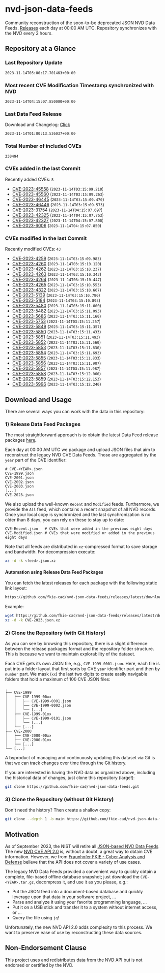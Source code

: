 # nvd-json-data-feeds

Community reconstruction of the soon-to-be deprecated JSON NVD Data Feeds. 
[Releases](https://github.com/fkie-cad/nvd-json-data-feeds/releases/latest) each day at 00:00 AM UTC.
Repository synchronizes with the NVD every 2 hours.

## Repository at a Glance

### Last Repository Update

```plain
2023-11-14T05:00:17.701463+00:00
```

### Most recent CVE Modification Timestamp synchronized with NVD

```plain
2023-11-14T04:15:07.850000+00:00
```

### Last Data Feed Release

Download and Changelog: [Click](https://github.com/fkie-cad/nvd-json-data-feeds/releases/latest)

```plain
2023-11-14T01:00:13.536037+00:00
```

### Total Number of included CVEs

```plain
230494
```

### CVEs added in the last Commit

Recently added CVEs: `8`

* [CVE-2023-45558](CVE-2023/CVE-2023-455xx/CVE-2023-45558.json) (`2023-11-14T03:15:09.210`)
* [CVE-2023-45560](CVE-2023/CVE-2023-455xx/CVE-2023-45560.json) (`2023-11-14T03:15:09.263`)
* [CVE-2023-46445](CVE-2023/CVE-2023-464xx/CVE-2023-46445.json) (`2023-11-14T03:15:09.470`)
* [CVE-2023-46446](CVE-2023/CVE-2023-464xx/CVE-2023-46446.json) (`2023-11-14T03:15:09.573`)
* [CVE-2023-31754](CVE-2023/CVE-2023-317xx/CVE-2023-31754.json) (`2023-11-14T04:15:07.697`)
* [CVE-2023-42325](CVE-2023/CVE-2023-423xx/CVE-2023-42325.json) (`2023-11-14T04:15:07.753`)
* [CVE-2023-42327](CVE-2023/CVE-2023-423xx/CVE-2023-42327.json) (`2023-11-14T04:15:07.800`)
* [CVE-2023-6006](CVE-2023/CVE-2023-60xx/CVE-2023-6006.json) (`2023-11-14T04:15:07.850`)


### CVEs modified in the last Commit

Recently modified CVEs: `43`

* [CVE-2023-4259](CVE-2023/CVE-2023-42xx/CVE-2023-4259.json) (`2023-11-14T03:15:09.983`)
* [CVE-2023-4260](CVE-2023/CVE-2023-42xx/CVE-2023-4260.json) (`2023-11-14T03:15:10.120`)
* [CVE-2023-4262](CVE-2023/CVE-2023-42xx/CVE-2023-4262.json) (`2023-11-14T03:15:10.237`)
* [CVE-2023-4263](CVE-2023/CVE-2023-42xx/CVE-2023-4263.json) (`2023-11-14T03:15:10.343`)
* [CVE-2023-4264](CVE-2023/CVE-2023-42xx/CVE-2023-4264.json) (`2023-11-14T03:15:10.447`)
* [CVE-2023-4265](CVE-2023/CVE-2023-42xx/CVE-2023-4265.json) (`2023-11-14T03:15:10.553`)
* [CVE-2023-4322](CVE-2023/CVE-2023-43xx/CVE-2023-4322.json) (`2023-11-14T03:15:10.667`)
* [CVE-2023-5139](CVE-2023/CVE-2023-51xx/CVE-2023-5139.json) (`2023-11-14T03:15:10.780`)
* [CVE-2023-5184](CVE-2023/CVE-2023-51xx/CVE-2023-5184.json) (`2023-11-14T03:15:10.893`)
* [CVE-2023-5480](CVE-2023/CVE-2023-54xx/CVE-2023-5480.json) (`2023-11-14T03:15:11.000`)
* [CVE-2023-5482](CVE-2023/CVE-2023-54xx/CVE-2023-5482.json) (`2023-11-14T03:15:11.093`)
* [CVE-2023-5686](CVE-2023/CVE-2023-56xx/CVE-2023-5686.json) (`2023-11-14T03:15:11.160`)
* [CVE-2023-5753](CVE-2023/CVE-2023-57xx/CVE-2023-5753.json) (`2023-11-14T03:15:11.257`)
* [CVE-2023-5849](CVE-2023/CVE-2023-58xx/CVE-2023-5849.json) (`2023-11-14T03:15:11.357`)
* [CVE-2023-5850](CVE-2023/CVE-2023-58xx/CVE-2023-5850.json) (`2023-11-14T03:15:11.433`)
* [CVE-2023-5851](CVE-2023/CVE-2023-58xx/CVE-2023-5851.json) (`2023-11-14T03:15:11.493`)
* [CVE-2023-5852](CVE-2023/CVE-2023-58xx/CVE-2023-5852.json) (`2023-11-14T03:15:11.560`)
* [CVE-2023-5853](CVE-2023/CVE-2023-58xx/CVE-2023-5853.json) (`2023-11-14T03:15:11.630`)
* [CVE-2023-5854](CVE-2023/CVE-2023-58xx/CVE-2023-5854.json) (`2023-11-14T03:15:11.693`)
* [CVE-2023-5855](CVE-2023/CVE-2023-58xx/CVE-2023-5855.json) (`2023-11-14T03:15:11.833`)
* [CVE-2023-5856](CVE-2023/CVE-2023-58xx/CVE-2023-5856.json) (`2023-11-14T03:15:11.907`)
* [CVE-2023-5857](CVE-2023/CVE-2023-58xx/CVE-2023-5857.json) (`2023-11-14T03:15:11.987`)
* [CVE-2023-5858](CVE-2023/CVE-2023-58xx/CVE-2023-5858.json) (`2023-11-14T03:15:12.060`)
* [CVE-2023-5859](CVE-2023/CVE-2023-58xx/CVE-2023-5859.json) (`2023-11-14T03:15:12.153`)
* [CVE-2023-5996](CVE-2023/CVE-2023-59xx/CVE-2023-5996.json) (`2023-11-14T03:15:12.240`)


## Download and Usage

There are several ways you can work with the data in this repository:

### 1) Release Data Feed Packages

The most straightforward approach is to obtain the latest Data Feed release packages [here](https://github.com/fkie-cad/nvd-json-data-feeds/releases/latest).

Each day at 00:00 AM UTC we package and upload JSON files that aim to reconstruct the legacy NVD CVE Data Feeds.
Those are aggregated by the `year` part of the CVE identifier:

```
# CVE-<YEAR>.json
CVE-1999.json
CVE-2001.json
CVE-2002.json
CVE-2003.json
[...]
CVE-2023.json
```

We also upload the well-known `Recent` and `Modified` feeds.
Furthermore, we provide the `All` feed, which contains a recent snapshot of all NVD records.
Once your local copy is synchronized and the last synchronization is no older than 8 days, you can rely on these to stay up to date:

```plain
CVE-Recent.json   # CVEs that were added in the previous eight days
CVE-Modified.json # CVEs that were modified or added in the previous eight days
```

Note that all feeds are distributed in `xz`-compressed format to save storage and bandwidth.
For decompression execute:

```sh
xz -d -k <feed>.json.xz
```


#### Automation using Release Data Feed Packages

You can fetch the latest releases for each package with the following static link layout:

```sh
https://github.com/fkie-cad/nvd-json-data-feeds/releases/latest/download/CVE-<YEAR>.json.xz
```

Example:

```sh
wget https://github.com/fkie-cad/nvd-json-data-feeds/releases/latest/download/CVE-2023.json.xz
xz -d -k CVE-2023.json.xz
```

### 2) Clone the Repository (with Git History)

As you can see by browsing this repository, there is a slight difference between the release packages format and the repository folder structure.
This is because we want to maintain explorability of the dataset.

Each CVE gets its own JSON file, e.g., `CVE-1999-0001.json`.
Here, each file is put into a folder layout that first sorts by CVE `year` identifier part and then by `number` part.
We mask (`xx`) the last two digits to create easily navigable folders that hold a maximum of 100 CVE JSON files:

```plain
.
├── CVE-1999
│   ├── CVE-1999-00xx
│   │   ├── CVE-1999-0001.json
│   │   ├── CVE-1999-0002.json
│   │   └── [...]
│   ├── CVE-1999-01xx
│   │   ├── CVE-1999-0101.json
│   │   └── [...]
│   └── [...]
├── CVE-2000
│   ├── CVE-2000-00xx
│   ├── CVE-2000-01xx
│   └── [...]
└── [...]
```

A byproduct of managing and continuously updating this dataset via Git is that we can track changes over time through the Git history.

If you are interested in having the NVD data as organized above, including the historical data of changes, just clone this repository (large!):

```sh
git clone https://github.com/fkie-cad/nvd-json-data-feeds.git
```

### 3) Clone the Repository (without Git History)

Don't need the history? Then create a shallow copy:

```sh
git clone --depth 1 -b main https://github.com/fkie-cad/nvd-json-data-feeds.git
```

## Motivation

As of September 2023, the NIST will retire all [JSON-based NVD Data Feeds](https://nvd.nist.gov/vuln/data-feeds#divRetirementBanner-1).
The new [NVD CVE API 2.0](https://nvd.nist.gov/developers/vulnerabilities) is, without a doubt, a great way to obtain CVE information.
However, we from [Fraunhofer FKIE - Cyber Analysis and Defense](https://www.fkie.fraunhofer.de/en/departments/cad.html) believe that the API does not cover a variety of use cases.

The legacy NVD Data Feeds provided a convenient way to quickly obtain a complete, file-based offline database snapshot; just download the `CVE-<YEAR>.tar.gz`, decompress it, and use it as you please, e.g.:

* Put the JSON feed into a document-based database and quickly leverage upon that data in your software project, ...
* Parse and analyze it using your favorite programming language, ...
* Put it on a USB stick and transfer it to a system without internet access, or ...
* Query the file using `jq`!

Unfortunately, the new NVD API 2.0 adds complexity to this process.
We want to preserve ease of use by reconstructing these data sources.

## Non-Endorsement Clause

This project uses and redistributes data from the NVD API but is not endorsed or certified by the NVD.